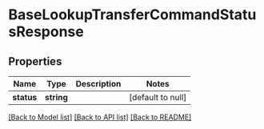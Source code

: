 # BaseLookupTransferCommandStatusResponse

## Properties
Name | Type | Description | Notes
------------ | ------------- | ------------- | -------------
**status** | **string** |  | [default to null]

[[Back to Model list]](../README.md#documentation-for-models) [[Back to API list]](../README.md#documentation-for-api-endpoints) [[Back to README]](../README.md)


